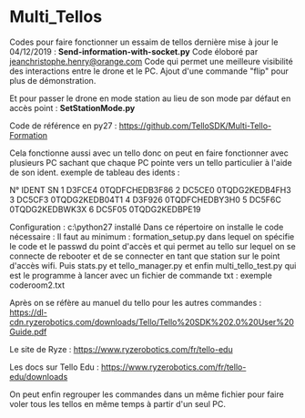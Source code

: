 # Multi_Tellos
Codes pour faire fonctionner un essaim de tellos
dernière mise à jour le 04/12/2019 :
<B>Send-information-with-socket.py</B>
Code éloboré par jeanchristophe.henry@orange.com
Code qui permet une meilleure visibilité des interactions entre le drone et le PC.
Ajout d'une commande "flip" pour plus de démonstration.

Et pour passer le drone en mode station au lieu de son mode par défaut en accès point : <B>SetStationMode.py</B>




Code de référence en py27 :
https://github.com/TelloSDK/Multi-Tello-Formation


Cela fonctionne aussi avec un tello donc on peut en faire fonctionner avec plusieurs PC sachant que chaque PC pointe vers un tello particulier à l'aide de son ident.
exemple de tableau des idents :

N°	IDENT	SN
1	D3FCE4	0TQDFCHEDB3F86
2	DC5CE0	0TQDG2KEDB4FH3
3	DC5CF3	0TQDG2KEDB04T1
4	D3F926	0TQDFCHEDBY3H0
5	DC5F6C	0TQDG2KEDBWK3X
6	DC5F05	0TQDG2KEDBPE19


Configuration :
c:\python27 installé
Dans ce répertoire on installe le code nécessaire :
Il faut au minimum :
formation_setup.py dans lequel on spécifie le code et le passwd du point d'accès et qui permet au tello sur lequel on se connecte de rebooter et de se connecter en tant que station sur le point d'accès wifi.
Puis stats.py et tello_manager.py et enfin multi_tello_test.py qui est le programme à lancer avec un fichier de commande txt :
exemple coderoom2.txt


Après on se réfère au manuel du tello pour les autres commandes : https://dl-cdn.ryzerobotics.com/downloads/Tello/Tello%20SDK%202.0%20User%20Guide.pdf

Le site de Ryze :
https://www.ryzerobotics.com/fr/tello-edu

Les docs sur Tello Edu :
https://www.ryzerobotics.com/fr/tello-edu/downloads



On peut enfin regrouper les commandes dans un même fichier pour faire voler tous les tellos en même temps à partir d'un seul PC.

